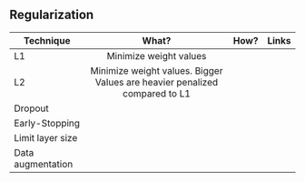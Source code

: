 ## Regularization 

| Technique | What? | How? | Links |
|-----------------------------|:--------------------------------:|:------:|:-------------------------------------------------------------------|
| L1 | Minimize weight values |  | |
| L2 | Minimize weight values. Bigger Values are heavier penalized compared to L1|  | |
| Dropout | |  | |
| Early-Stopping | |  | |
| Limit layer size | |  | |
| Data augmentation | |  | |

